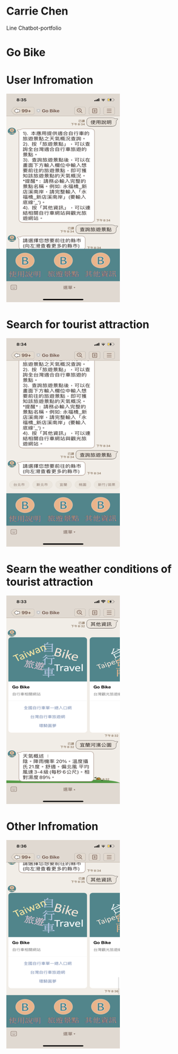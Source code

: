 # Carrie Chen
Line Chatbot-portfolio

# Go Bike



# User Infromation
![image](https://github.com/cywcarrie/Carrie_Line-Chatbot_Portfolio/blob/main/IMG_3078.png)

# Search for tourist attraction 
![image](https://github.com/cywcarrie/Carrie_Line-Chatbot_Portfolio/blob/main/IMG_3077.png)

# Searn the weather conditions of tourist attraction
![image](https://github.com/cywcarrie/Carrie_Line-Chatbot_Portfolio/blob/main/IMG_3073%20(7).png)

# Other Infromation
![image](https://github.com/cywcarrie/Carrie_Line-Chatbot_Portfolio/blob/main/IMG_3079.png)


